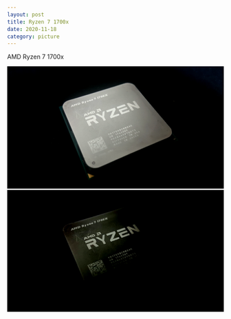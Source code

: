 ```yaml
---
layout: post
title: Ryzen 7 1700x
date: 2020-11-18
category: picture
---
```


AMD Ryzen 7 1700x

<!--break-->

![Ryzen 7 1700x 1](/media/picture/20201118/20201118_090201.jpg)
![Ryzen 7 1700x 2](/media/picture/20201118/20201118_114551.jpg)